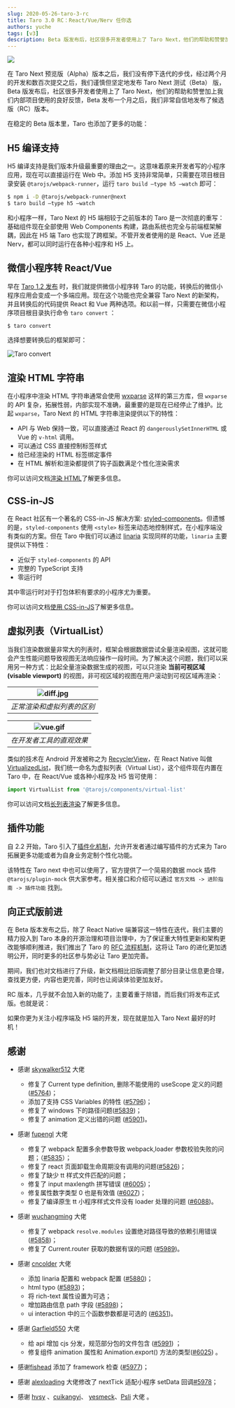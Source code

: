 ```yaml
---
slug: 2020-05-26-taro-3-rc
title: Taro 3.0 RC：React/Vue/Nerv 任你选
authors: yuche
tags: [v3]
description: Beta 版发布后，社区很多开发者使用上了 Taro Next，他们的帮助和赞誉加上我们内部项目使用的良好反馈，Beta 发布一个月之后，我们非常自信地发布了候选版（RC）版本。
---
```


![](https://img13.360buyimg.com/ling/jfs/t1/131780/5/388/2331933/5ecce529E0df55626/0514d956b8866772.png)

在 Taro Next 预览版（Alpha）版本之后，我们没有停下迭代的步伐，经过两个月的开发和数百次提交之后，我们谨慎但坚定地发布 Taro Next 测试（Beta） 版，Beta 版发布后，社区很多开发者使用上了 Taro Next，他们的帮助和赞誉加上我们内部项目使用的良好反馈，Beta 发布一个月之后，我们非常自信地发布了候选版（RC）版本。

<!--truncate-->

在稳定的 Beta 版本里，Taro 也添加了更多的功能：

## H5 编译支持

H5 编译支持是我们版本升级最重要的理由之一。这意味着原来开发者写的小程序应用，现在可以直接运行在 Web 中。添加 H5 支持非常简单，只需要在项目根目录安装 `@tarojs/webpack-runner`，运行 `taro build —type h5 —watch` 即可：

```bash
$ npm i -D @tarojs/webpack-runner@next
$ taro build —type h5 —watch
```

和小程序一样，Taro Next 的 H5 端相较于之前版本的 Taro 是一次彻底的重写：基础组件现在全部使用 Web Components 构建，路由系统也完全与前端框架解耦，因此在 H5 端 Taro 也实现了跨框架。不管开发者使用的是 React、Vue 还是 Nerv，都可以同时运行在各种小程序和 H5 上。

## 微信小程序转 React/Vue

早在 [Taro 1.2 发布](https://aotu.io/notes/2018/12/17/taro-1-2/ "Taro 1.2 发布") 时，我们就提供微信小程序转 Taro 的功能，转换后的微信小程序应用会变成一个多端应用。现在这个功能也完全兼容 Taro Next 的新架构，并且转换后的代码提供 React 和 Vue 两种选项。和以前一样，只需要在微信小程序项目根目录执行命令 `taro convert` ：

```bash
$ taro convert
```

选择想要转换后的框架即可：

![Taro convert](https://img12.360buyimg.com/ling/jfs/t1/128590/20/3003/95813/5eccdc3bE034c85c4/1f66df49f1608b0b.png)

## 渲染 HTML 字符串

在小程序中渲染 HTML 字符串通常会使用 [wxparse](https://github.com/icindy/wxParse "wxparse") 这样的第三方库，但 `wxparse` 的 API 复杂，拓展性弱，内部实现不准确，最重要的是现在已经停止了维护。比起 `wxparse`，Taro Next 的 HTML 字符串渲染提供以下的特性：

- API 与 Web 保持一致，可以直接通过 React 的 `dangerouslySetInnerHTML` 或 Vue 的 `v-html` 调用。
- 可以通过 CSS 直接控制标签样式
- 给已经渲染的 HTML 标签绑定事件
- 在 HTML 解析和渲染都提供了钩子函数满足个性化渲染需求

你可以访问文档[渲染 HTML](/docs/html "渲染 HTML")了解更多信息。

## CSS-in-JS

在 React 社区有一个著名的 CSS-in-JS 解决方案: [styled-components](https://github.com/styled-components/styled-components "styled-components")。但遗憾的是，`styled-components` 使用 `<style>` 标签来动态地控制样式，在小程序端没有类似的方案。但在 Taro 中我们可以通过 [linaria](https://github.com/callstack/linaria "linaria") 实现同样的功能，`linaria` 主要提供以下特性：

- 近似于 `styled-components` 的 API
- 完整的 TypeScript 支持
- 零运行时

其中零运行时对于打包体积有要求的小程序尤为重要。

你可以访问文档[使用 CSS-in-JS](/docs/css-in-js "使用 CSS-in-JS")了解更多信息。

## 虚拟列表（VirtualList）

当我们渲染数据量非常大的列表时，框架会根据数据尝试全量渲染视图，这就可能会产生性能问题导致视图无法响应操作一段时间。为了解决这个问题，我们可以采用另一种方式：比起全量渲染数据生成的视图，可以只渲染 **当前可视区域(visable viewport)** 的视图，非可视区域的视图在用户滚动到可视区域再渲染：

| ![diff.jpg](https://storage.jd.com/taro-resource/difference-in-scrolling.jpg) |
| :---------------------------------------------------------------------------: |
|                          _正常渲染和虚拟列表的区别_                           |

| ![vue.gif](https://storage.jd.com/taro-resource/vue.gif) |
| :------------------------------------------------------: |
|                 _在开发者工具的直观效果_                 |

类似的技术在 Android 开发被称之为 [RecyclerView](https://developer.android.com/reference/android/support/v7/widget/RecyclerView "RecyclerView")，在 React Native 叫做 [VirtualizedList](https://reactnative.dev/docs/virtualizedlist "VirtualizedList")，我们统一命名为虚拟列表（Virtual List），这个组件现在内置在 Taro 中，在 React/Vue 或各种小程序及 H5 皆可使用：

```js
import VirtualList from '@tarojs/components/virtual-list'
```

你可以访问文档[长列表渲染](/docs/virtual-list "长列表渲染")了解更多信息。

## 插件功能

自 2.2 开始，Taro 引入了[插件化机制](/docs/plugin/)，允许开发者通过编写插件的方式来为 Taro 拓展更多功能或者为自身业务定制个性化功能。

该特性在 Taro next 中也可以使用了，官方提供了一个简易的数据 mock 插件 `@tarojs/plugin-mock` 供大家参考。相关接口和介绍可以通过 `官方文档 -> 进阶指南 -> 插件功能` 找到。 

## 向正式版前进

在 Beta 版本发布之后，除了 React Native 端兼容这一特性在迭代，我们主要的精力投入到 Taro 本身的开源治理和项目治理中，为了保证重大特性更新和架构更改能够顺利推进，我们推出了 Taro 的 [RFC 流程机制](https://github.com/NervJS/taro-rfcs "RFC 流程机制")，这将让 Taro 的进化更加透明公开，同时更多的社区参与势必让 Taro 更加完善。

期间，我们也对文档进行了升级，新文档相比旧版调整了部分目录让信息更合理，查找更方便，内容也更完善，同时也让阅读体验更加友好。

RC 版本，几乎就不会加入新的功能了，主要着重于除错，而后我们将发布正式版。也就是说：

如果你更为关注小程序端及 H5 端的开发，现在就是加入 Taro Next 最好的时机！

## 感谢

- 感谢 [skywalker512](https://github.com/skywalker512) 大佬
  - 修复了 Current type definition, 删除不能使用的 useScope 定义的问题([#5764](https://github.com/NervJS/taro/pull/5764))；
  - 添加了支持 CSS Variables 的特性 ([#5796](https://github.com/NervJS/taro/pull/5796))；
  - 修复了 windows 下的路径问题([#5839](https://github.com/NervJS/taro/pull/5839))；
  - 修复了 animation 定义出错的问题 ([#5901](https://github.com/NervJS/taro/pull/5901))。
- 感谢 [fupengl](https://github.com/fupengl) 大佬
  - 修复了 webpack 配置多余参数导致 webpack,loader 参数校验失败的问题；（[#5835](https://github.com/NervJS/taro/pull/5835)）；
  - 修复了 react 页面卸载生命周期没有调用的问题([#5826](https://github.com/NervJS/taro/pull/5826))；
  - 修复了缺少 tt 样式文件匹配的问题；
  - 修复了 input maxlength 拼写错误 ([#6005](https://github.com/NervJS/taro/pull/6005))；
  - 修复属性数字类型 0 也是有效值 ([#6027](https://github.com/NervJS/taro/pull/6027))；
  - 修复了编译原生 tt 小程序样式文件没有 loader 处理的问题 ([#6088](https://github.com/NervJS/taro/pull/6088))。
- 感谢 [wuchangming](https://github.com/wuchangming) 大佬

  - 修复了 webpack `resolve.modules` 设置绝对路径导致的依赖引用错误 ([#5858](https://github.com/NervJS/taro/pull/5858))；
  - 修复了 Current.router 获取的数据有误的问题 ([#5989](https://github.com/NervJS/taro/pull/5889))。

- 感谢 [cncolder](https://github.com/cncolder) 大佬
  - 添加 linaria 配置和 webpack 配置 ([#5880](https://github.com/NervJS/taro/pull/5880))；
  - html typo ([#5893](https://github.com/NervJS/taro/pull/5893))；
  - 将 rich-text 属性设置为可选；
  - 增加路由信息 path 字段 ([#5898](https://github.com/NervJS/taro/pull/5898))；
  - ui interaction 中的三个函数参数都是可选的 ([#6351](https://github.com/NervJS/taro/pull/6351))。
- 感谢 [Garfield550](https://github.com/Garfield550) 大佬
  - 给 api 增加 cjs 分发，规范部分包的文件包含 ([#5991](https://github.com/NervJS/taro/pull/5991)) ；
  - 修复组件 animation 属性和 Animation.export() 方法的类型([#6025](https://github.com/NervJS/taro/pull/6025)) 。
- 感谢[fishead](https://github.com/fishead) 添加了 framework 检查 ([#5977](https://github.com/NervJS/taro/pull/5977))；
- 感谢 [alexloading](https://github.com/alexloading) 大佬修改了 nextTick 适配小程序 setData 回调[#5978](https://github.com/NervJS/taro/pull/5978)；
- 感谢 [hvsy](https://github.com/hvsy) 、[cuikangyi](https://github.com/cuikangyi)、 [yesmeck](https://github.com/yesmeck)、[Psli](https://github.com/Psli) 大佬 。
